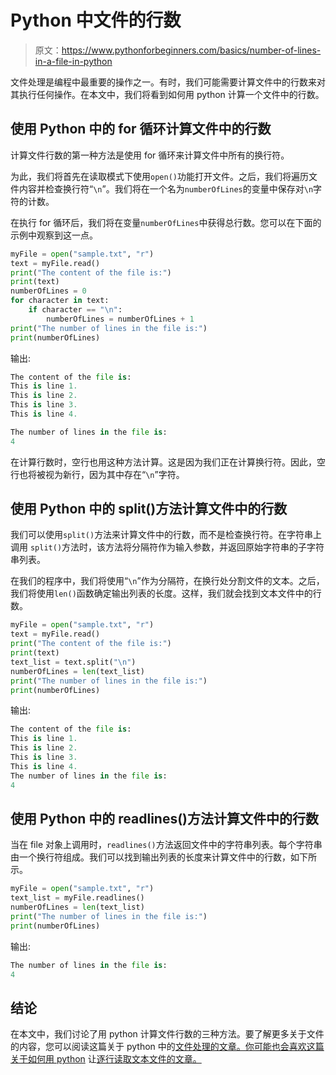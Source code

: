 # Python 中文件的行数

> 原文：<https://www.pythonforbeginners.com/basics/number-of-lines-in-a-file-in-python>

文件处理是编程中最重要的操作之一。有时，我们可能需要计算文件中的行数来对其执行任何操作。在本文中，我们将看到如何用 python 计算一个文件中的行数。

## 使用 Python 中的 for 循环计算文件中的行数

计算文件行数的第一种方法是使用 for 循环来计算文件中所有的换行符。

为此，我们将首先在读取模式下使用`open()`功能打开文件。之后，我们将遍历文件内容并检查换行符“`\n`”。我们将在一个名为`numberOfLines`的变量中保存对`\n`字符的计数。

在执行 for 循环后，我们将在变量`numberOfLines`中获得总行数。您可以在下面的示例中观察到这一点。

```py
myFile = open("sample.txt", "r")
text = myFile.read()
print("The content of the file is:")
print(text)
numberOfLines = 0
for character in text:
    if character == "\n":
        numberOfLines = numberOfLines + 1
print("The number of lines in the file is:")
print(numberOfLines) 
```

输出:

```py
The content of the file is:
This is line 1.
This is line 2.
This is line 3.
This is line 4.

The number of lines in the file is:
4
```

在计算行数时，空行也用这种方法计算。这是因为我们正在计算换行符。因此，空行也将被视为新行，因为其中存在“`\n`”字符。

## 使用 Python 中的 split()方法计算文件中的行数

我们可以使用`split()`方法来计算文件中的行数，而不是检查换行符。在字符串上调用 `split()`方法时，该方法将分隔符作为输入参数，并返回原始字符串的子字符串列表。

在我们的程序中，我们将使用“`\n`”作为分隔符，在换行处分割文件的文本。之后，我们将使用`len()`函数确定输出列表的长度。这样，我们就会找到文本文件中的行数。

```py
myFile = open("sample.txt", "r")
text = myFile.read()
print("The content of the file is:")
print(text)
text_list = text.split("\n")
numberOfLines = len(text_list)
print("The number of lines in the file is:")
print(numberOfLines)
```

输出:

```py
The content of the file is:
This is line 1.
This is line 2.
This is line 3.
This is line 4.
The number of lines in the file is:
4
```

## 使用 Python 中的 readlines()方法计算文件中的行数

当在 file 对象上调用时，`readlines()`方法返回文件中的字符串列表。每个字符串由一个换行符组成。我们可以找到输出列表的长度来计算文件中的行数，如下所示。

```py
myFile = open("sample.txt", "r")
text_list = myFile.readlines()
numberOfLines = len(text_list)
print("The number of lines in the file is:")
print(numberOfLines)
```

输出:

```py
The number of lines in the file is:
4
```

## 结论

在本文中，我们讨论了用 python 计算文件行数的三种方法。要了解更多关于文件的内容，您可以阅读这篇关于 python 中的[文件处理的文章。你可能也会喜欢这篇关于如何用 python](https://www.pythonforbeginners.com/filehandling/file-handling-in-python) 让[逐行读取文本文件的文章。](https://www.pythonforbeginners.com/files/4-ways-to-read-a-text-file-line-by-line-in-python)